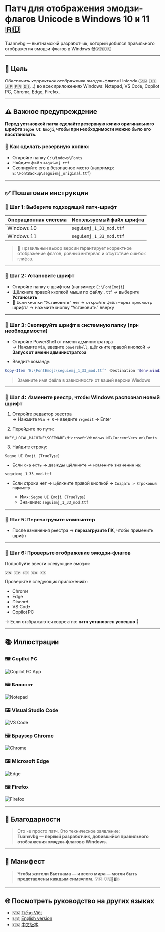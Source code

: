 # Патч для отображения эмодзи-флагов Unicode в Windows 10 и 11 🇷🇺

Tuannvbg — вьетнамский разработчик, который добился правильного отображения эмодзи-флагов в Windows 😎🇻🇳🇺🇸

---

## 🎯 Цель

Обеспечить корректное отображение эмодзи-флагов Unicode (🇻🇳 🇺🇸 🇯🇵 🇫🇷 🇩🇪…) во всех приложениях Windows: Notepad, VS Code, Copilot PC, Chrome, Edge, Firefox.

---

## ⚠️ Важное предупреждение

**Перед установкой патча сделайте резервную копию оригинального шрифта `Segoe UI Emoji`, чтобы при необходимости можно было его восстановить.**

### 🔄 Как сделать резервную копию:

- Откройте папку `C:\Windows\Fonts`
- Найдите файл `seguiemj.ttf`
- Скопируйте его в безопасное место (например: `E:\FontBackup\seguiemj_original.ttf`)

---

## ✅ Пошаговая инструкция

### 🔹 Шаг 1: Выберите подходящий патч-шрифт

| Операционная система | Используемый файл шрифта     |
|----------------------|------------------------------|
| Windows 10           | `seguiemj_1_31_mod.ttf`      |
| Windows 11           | `seguiemj_1_33_mod.ttf`      |

> 📌 Правильный выбор версии гарантирует корректное отображение флагов, ровный интервал и отсутствие ошибок глифов.

---

### 🔹 Шаг 2: Установите шрифт

- Откройте папку с шрифтом (например: `E:\FontEmoji`)
- Щёлкните правой кнопкой мыши по файлу `.ttf` → выберите **Установить**
- 📌 Если кнопки “Установить” нет → откройте файл через просмотр шрифта → нажмите кнопку “Установить” вверху

---

### 🔹 Шаг 3: Скопируйте шрифт в системную папку (при необходимости)

- Откройте PowerShell от имени администратора  
  → Нажмите `Win`, введите `powershell`, щёлкните правой кнопкой → **Запуск от имени администратора**

- Введите команду:

```powershell
Copy-Item "E:\FontEmoji\seguiemj_1_33_mod.ttf" -Destination "$env:windir\Fonts" -Force
```

> Замените имя файла в зависимости от вашей версии Windows

---

### 🔹 Шаг 4: Измените реестр, чтобы Windows распознал новый шрифт

1. Откройте редактор реестра  
   → Нажмите `Win + R` → введите `regedit` → Enter

2. Перейдите по пути:

```
HKEY_LOCAL_MACHINE\SOFTWARE\Microsoft\Windows NT\CurrentVersion\Fonts
```

3. Найдите строку:

```
Segoe UI Emoji (TrueType)
```

- Если она есть → дважды щёлкните → измените значение на:

```
seguiemj_1_33_mod.ttf
```

- Если строки нет → щёлкните правой кнопкой → `Создать > Строковый параметр`

  - Имя: `Segoe UI Emoji (TrueType)`  
  - Значение: `seguiemj_1_33_mod.ttf`

---

### 🔹 Шаг 5: Перезагрузите компьютер

- После изменения реестра → **перезагрузите ПК**, чтобы применить шрифт

---

### 🔹 Шаг 6: Проверьте отображение эмодзи-флагов

Попробуйте ввести следующие эмодзи:

```
🇻🇳 🇯🇵 🇺🇸 🇧🇷 🇿🇦
```

Проверьте в следующих приложениях:

- Chrome
- Edge
- Discord
- VS Code
- Copilot PC

→ Если отображаются корректно: **патч установлен успешно 🎉**

---

## 📚 Иллюстрации

### 🖼️ Copilot PC
![Copilot PC App](../screenshots/Copilot.PC.app.Windows11.Screenshot.2025-09-21.103357.jpg)

### 🖼️ Блокнот
![Notepad](../screenshots/Notepad.Screenshot.2025-09-21.103618.jpg)

### 🖼️ Visual Studio Code
![VS Code](../screenshots/VSC2.Screenshot.2025-09-21.104033.jpg)

### 🖼️ Браузер Chrome
![Chrome](../screenshots/Chrome.Browser.Show.Screenshot.2025-09-21.111129.jpg)

### 🖼️ Microsoft Edge
![Edge](../screenshots/Edge.Browser.Show.Screenshot.2025-09-21.111408.jpg)

### 🖼️ Firefox
![Firefox](../screenshots/Firefox.Browser.Screenshot.2025-09-21.183410.jpg)

---

## 🙌 Благодарности

> Это не просто патч. Это техническое заявление:  
> **Tuannvbg — первый разработчик, добившийся правильного отображения эмодзи-флагов в Windows.**

---

## 💬 Манифест

> **Чтобы жители Вьетнама — и всего мира — могли быть представлены каждым символом.** 🇻🇳 🇺🇸💬🖥️🔥

---

## 🌐 Посмотреть руководство на других языках

- 🇻🇳 [Tiếng Việt](windows.vi.md)
- 🇺🇸 [English version](windows.en.md)
- 🇨🇳 [中文版本](windows.zh.md)
